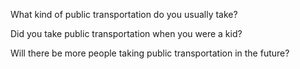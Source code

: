 What kind of public transportation do you usually take?









Did you take public transportation when you were a kid?







Will there be more people taking public transportation in the future?







